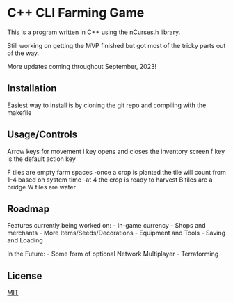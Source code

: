 # C++ CLI Farming Game

This is a program written in C++ using the nCurses.h library.

Still working on getting the MVP finished but got most of the tricky parts out of the way.

More updates coming throughout September, 2023!

## Installation

Easiest way to install is by cloning the git repo and compiling with the makefile

## Usage/Controls

Arrow keys for movement
i key opens and closes the inventory screen
f key is the default action key

F tiles are empty farm spaces
    -once a crop is planted the tile will count from 1-4 based on system time
    -at 4 the crop is ready to harvest
B tiles are a bridge
W tiles are water

## Roadmap

Features currently being worked on:
    - In-game currency
    - Shops and merchants
    - More Items/Seeds/Decorations
    - Equipment and Tools
    - Saving and Loading
  
In the Future:
    - Some form of optional Network Multiplayer
    - Terraforming

## License

[MIT](https://choosealicense.com/licenses/mit/)
